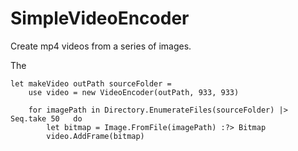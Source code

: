 
# SimpleVideoEncoder

Create mp4 videos from a series of images.

The
``` F#
let makeVideo outPath sourceFolder =
	use video = new VideoEncoder(outPath, 933, 933)
    
	for imagePath in Directory.EnumerateFiles(sourceFolder) |> Seq.take 50   do
		let bitmap = Image.FromFile(imagePath) :?> Bitmap
		video.AddFrame(bitmap)
```

